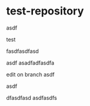# test-repository

asdf


test

fasdfasdfasd

asdf
asadfadfasdfa


edit on branch
asdf


asdf


dfasdfasd
asdfasdfs
